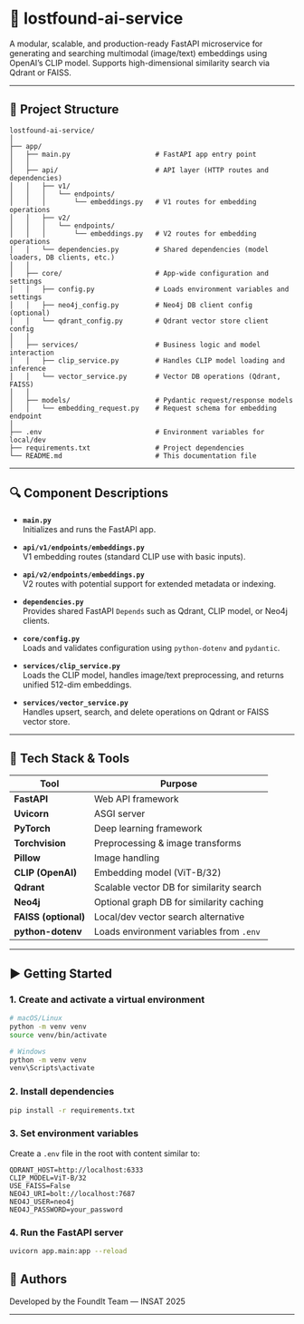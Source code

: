 # 🧠 lostfound-ai-service

A modular, scalable, and production-ready FastAPI microservice for generating and searching multimodal (image/text) embeddings using OpenAI’s CLIP model. Supports high-dimensional similarity search via Qdrant or FAISS.

---

## 📁 Project Structure

```
lostfound-ai-service/
│
├── app/
│   ├── main.py                     # FastAPI app entry point
│   │
│   ├── api/                        # API layer (HTTP routes and dependencies)
│   │   ├── v1/
│   │   │   └── endpoints/
│   │   │       └── embeddings.py   # V1 routes for embedding operations
│   │   ├── v2/
│   │   │   └── endpoints/
│   │   │       └── embeddings.py   # V2 routes for embedding operations
│   │   └── dependencies.py         # Shared dependencies (model loaders, DB clients, etc.)
│   │
│   ├── core/                       # App-wide configuration and settings
│   │   ├── config.py               # Loads environment variables and settings
│   │   ├── neo4j_config.py         # Neo4j DB client config (optional)
│   │   └── qdrant_config.py        # Qdrant vector store client config
│   │
│   ├── services/                   # Business logic and model interaction
│   │   ├── clip_service.py         # Handles CLIP model loading and inference
│   │   └── vector_service.py       # Vector DB operations (Qdrant, FAISS)
│   │
│   ├── models/                     # Pydantic request/response models
│   │   └── embedding_request.py    # Request schema for embedding endpoint
│
├── .env                            # Environment variables for local/dev
├── requirements.txt                # Project dependencies
└── README.md                       # This documentation file
```

---

## 🔍 Component Descriptions

- **`main.py`**  
  Initializes and runs the FastAPI app.

- **`api/v1/endpoints/embeddings.py`**  
  V1 embedding routes (standard CLIP use with basic inputs).

- **`api/v2/endpoints/embeddings.py`**  
  V2 routes with potential support for extended metadata or indexing.

- **`dependencies.py`**  
  Provides shared FastAPI `Depends` such as Qdrant, CLIP model, or Neo4j clients.

- **`core/config.py`**  
  Loads and validates configuration using `python-dotenv` and `pydantic`.

- **`services/clip_service.py`**  
  Loads the CLIP model, handles image/text preprocessing, and returns unified 512-dim embeddings.

- **`services/vector_service.py`**  
  Handles upsert, search, and delete operations on Qdrant or FAISS vector store.

---

## 🧰 Tech Stack & Tools

| Tool               | Purpose |
|--------------------|---------|
| **FastAPI**        | Web API framework |
| **Uvicorn**        | ASGI server |
| **PyTorch**        | Deep learning framework |
| **Torchvision**    | Preprocessing & image transforms |
| **Pillow**         | Image handling |
| **CLIP (OpenAI)**  | Embedding model (ViT-B/32) |
| **Qdrant**         | Scalable vector DB for similarity search |
| **Neo4j**          | Optional graph DB for similarity caching |
| **FAISS (optional)** | Local/dev vector search alternative |
| **python-dotenv**  | Loads environment variables from `.env` |

---

## ▶️ Getting Started

### 1. Create and activate a virtual environment

```bash
# macOS/Linux
python -m venv venv
source venv/bin/activate

# Windows
python -m venv venv
venv\Scripts\activate
```

### 2. Install dependencies

```bash
pip install -r requirements.txt
```

### 3. Set environment variables

Create a `.env` file in the root with content similar to:

```env
QDRANT_HOST=http://localhost:6333
CLIP_MODEL=ViT-B/32
USE_FAISS=False
NEO4J_URI=bolt://localhost:7687
NEO4J_USER=neo4j
NEO4J_PASSWORD=your_password
```

### 4. Run the FastAPI server

```bash
uvicorn app.main:app --reload
```

## 👥 Authors

Developed by the FoundIt Team — INSAT 2025

---
